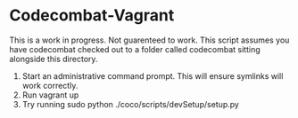 Codecombat-Vagrant
==================
This is a work in progress. Not guarenteed to work. This script assumes you have codecombat checked out to a folder called codecombat sitting alongside this directory.  
1. Start an administrative command prompt. This will ensure symlinks will work correctly.  
2. Run vagrant up  
3. Try running sudo python ./coco/scripts/devSetup/setup.py
